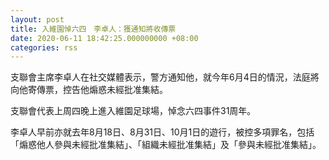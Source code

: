 ```yaml
---
layout: post
title: 入維園悼六四　李卓人：獲通知將收傳票
date: 2020-06-11 18:42:25.000000000 +08:00
categories: rss
---
```


支聯會主席李卓人在社交媒體表示，警方通知他，就今年6月4日的情況，法庭將向他寄傳票，控告他煽惑未經批准集結。

支聯會代表上周四晚上進入維園足球場，悼念六四事件31周年。

李卓人早前亦就去年8月18日、8月31日、10月1日的遊行，被控多項罪名，包括「煽惑他人參與未經批准集結」、「組織未經批准集結」及「參與未經批准集結」。
